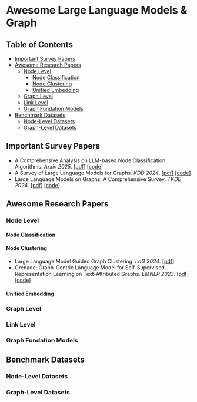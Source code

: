 # Awesome Large Language Models & Graph

## Table of Contents
- [Important Survey Papers](#Important-Survey-Papers)
- [Awesome Research Papers](#Awesome-Research-Papers)
  - [Node Level](#Node-Level)
    - [Node Classification](#Node-Classification)
    - [Node Clustering](#Node-Clustering)
    - [Unified Embedding](#Unified-Embedding)
  - [Graph Level](#Graph-Level)
  - [Link Level](#Link-Level)
  - [Graph Fundation Models](#Graph-Fundation-Models)
- [Benchmark Datasets](#Benchmark-Datasets)
  - [Node-Level Datasets](#Node-Level-Datasets)
  - [Graph-Level Datasets](#Graph-Level-Datasets)




## Important Survey Papers
- A Comprehensive Analysis on LLM-based Node Classification Algorithms. *Arxiv 2025*. [[pdf]](https://arxiv.org/pdf/2502.00829) [[code]](https://llmnodebed.github.io/)
- A Survey of Large Language Models for Graphs. *KDD 2024*. [[pdf]](https://arxiv.org/pdf/2405.08011) [[code]](https://github.com/HKUDS/Awesome-LLM4Graph-Papers)
- Large Language Models on Graphs: A Comprehensive Survey. *TKDE 2024*. [[pdf]](https://arxiv.org/abs/2312.02783) [[code]](https://github.com/PeterGriffinJin/Awesome-Language-Model-on-Graphs)

## Awesome Research Papers

### Node Level
#### Node Classification
#### Node Clustering
- Large Language Model Guided Graph Clustering. *LoG 2024*. [[pdf]](https://assets.amazon.science/c6/f7/feca0fba4688b299353f6002827a/large-language-model-guided-graph-clustering.pdf)
- Grenade: Graph-Centric Language Model for Self-Supervised Representation Learning on Text-Attributed Graphs. *EMNLP 2023*. [[pdf]](https://aclanthology.org/2023.findings-emnlp.181.pdf) [[code]](https://github.com/bigheiniu/GRENADE)
#### Unified Embedding

### Graph Level
### Link Level
### Graph Fundation Models

## Benchmark Datasets
### Node-Level Datasets
### Graph-Level Datasets

